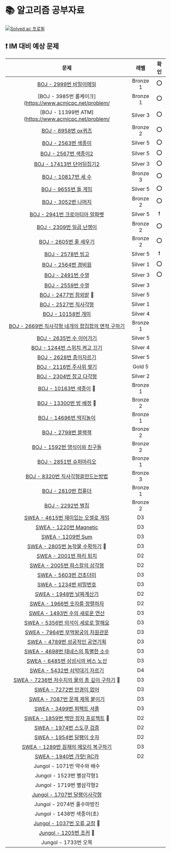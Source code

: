 # 📚 알고리즘 공부자료

[![Solved.ac
프로필](http://mazassumnida.wtf/api/v2/generate_badge?boj=tablemin163207)](https://solved.ac/tablemin163207)

## **❗ IM 대비 예상 문제**

| 문제                                                                                                                                                                                                                                                                          | 레벨       | 확인       |
|:---------------------------------------------------------------------------------------------------------------------------------------------------------------------------------------------------------------------------------------------------------------------------:|:--------:|:--------:|
| [BOJ - 2999번 비밀이메일](https://www.acmicpc.net/problem/2999)               | Bronze 1 | ⭕ |
| [BOJ - 3985번 롤케이크](https://www.acmicpc.net/problem/                      | Bronze 1 | ⭕ |
| [BOJ - 11399번 ATM](https://www.acmicpc.net/problem/                          | Silver 3 | ⭕ |
| [BOJ - 8958번 ox퀴즈](https://www.acmicpc.net/problem/8958)                   | Bronze 2 | ⭕ |
| [BOJ - 2563번 색종이](https://www.acmicpc.net/problem/2563)                   | Silver 5 | ⭕ |
| [BOJ - 2567번 색종이2](https://www.acmicpc.net/problem/2567)                  | Silver 5 | ⭕ |
| [BOJ - 17413번 단어뒤집기2](https://www.acmicpc.net/problem/17413)            | Silver 3 | ⭕ |
| [BOJ - 10817번 세 수](https://www.acmicpc.net/problem/10817)                  | Bronze 3 | ⭕ |
| [BOJ - 9655번 돌 게임](https://www.acmicpc.net/problem/9655)                  | Silver 5 | ⭕ |
| [BOJ - 3052번 나머지](https://www.acmicpc.net/problem/3052)                   | Bronze 2 | ⭕ |
| [BOJ - 2941번 크로아티아 알파벳](https://www.acmicpc.net/problem/2941)        | Silver 5 | ❗ |
| [BOJ - 2309번 일곱 난쟁이](https://www.acmicpc.net/problem/2309)              | Bronze 2 | ⭕ |
| [BOJ - 2605번 줄 세우기](https://www.acmicpc.net/problem/2605)                | Bronze 2 | ⭕ |
| [BOJ - 2578번 빙고](https://www.acmicpc.net/problem/2578)                     | Silver 5 | ❗ |
| [BOJ - 2564번 경비원](https://www.acmicpc.net/problem/2564)                   | Silver 1 | ⭕ |
| [BOJ - 2491번 수열](https://www.acmicpc.net/problem/2491)                     | Silver 3 | ⭕ |
| [BOJ - 2559번 수열](https://www.acmicpc.net/problem/2559)                                                                                                                                                                                                                      | Silver 3 |        |
| [BOJ - 2477번 참외밭](https://www.acmicpc.net/problem/2477) 🔅                                                                                                                                                                                                                  | Silver 5 |      |
| [BOJ - 2527번 직사각형](https://www.acmicpc.net/problem/2527)                                                                                                                                                                                                                    | Silver 1 |   |
| [BOJ - 10158번 개미](https://www.acmicpc.net/problem/10158)                                                                                                                                                                                                                    | Silver 4 |          |
| [BOJ - 2669번 직사각형 네개의 합집합의 면적 구하기](https://www.acmicpc.net/problem/2669)                                                                                                                                                                                                    | Bronze 1 |         |
| [BOJ - 2635번 수 이어가기](https://www.acmicpc.net/problem/2635)                                                                                                                                                                                                                  | Silver 5 |          |
| [BOJ - 1244번 스위치 켜고 끄기](https://www.acmicpc.net/problem/1244)                                                                                                                                                                                                               | Silver 4 |         |
| [BOJ - 2628번 종이자르기](https://www.acmicpc.net/problem/2628)                                                                                                                                                                                                                   | Silver 5 |         |
| [BOJ - 2116번 주사위 쌓기](https://www.acmicpc.net/problem/2116)                                                                                                                                                                                                                  | Gold 5   |          |
| [BOJ - 2304번 창고 다각형](https://www.acmicpc.net/problem/2304)                                                                                                                                                                                                                  | Silver 2 |        |
| [BOJ - 10163번 색종이](https://www.acmicpc.net/problem/10163) 🔅                                                                                                                                                                                                                | Bronze 1 |         |
| [BOJ - 13300번 방 배정](https://www.acmicpc.net/problem/13300) 🔅                                                                                                                                                                                                               | Bronze 2 |         |
| [BOJ - 14696번 딱지놀이](https://www.acmicpc.net/problem/14696)                                                                                                                                                                                                                  | Bronze 1 |          |
| [BOJ - 2798번 블랙잭](https://www.acmicpc.net/problem/2798)                                                                                                                                                                                                                     | Bronze 2 |         |
| [BOJ - 1592번 영식이와 친구들](https://www.acmicpc.net/problem/1592)                                                                                                                                                                                                                | Bronze 2 |        |
| [BOJ - 2851번 슈퍼마리오](https://www.acmicpc.net/problem/2851)                                                                                                                                                                                                                   | Bronze 1 |        |
| [BOJ - 8320번 직사각형을만드는방법](https://www.acmicpc.net/problem/8320)                                                                                                                                                                                                              | Bronze 3 |         |
| [BOJ - 2810번 컵홀더](https://www.acmicpc.net/problem/2810)                                                                                                                                                                                                                     | Bronze 1 |        |
| [BOJ - 2292번 벌집](https://www.acmicpc.net/problem/2292)                                                                                                                                                                                                                      | Bronze 2 |         |
| [SWEA - 4615번 재미있는 오셀로 게임](https://swexpertacademy.com/main/code/problem/problemDetail.do?contestProbId=AWQmA4uK8ygDFAXj)                                                                                                                                                   | D3       |          |
| [SWEA - 1220번 Magnetic](https://swexpertacademy.com/main/code/problem/problemDetail.do?contestProbId=AV14hwZqABsCFAYD&categoryId=AV14hwZqABsCFAYD&categoryType=CODE&problemTitle=1220&orderBy=FIRST_REG_DATETIME&selectCodeLang=ALL&select-1=&pageSize=10&pageIndex=1)      | D3       |    |
| [SWEA - 1209번 Sum](https://swexpertacademy.com/main/code/problem/problemDetail.do?contestProbId=AV13_BWKACUCFAYh&categoryId=AV13_BWKACUCFAYh&categoryType=CODE&problemTitle=1209&orderBy=FIRST_REG_DATETIME&selectCodeLang=ALL&select-1=&pageSize=10&pageIndex=1)           | D3       |        |
| [SWEA - 2805번 농작물 수확하기](https://swexpertacademy.com/main/code/problem/problemDetail.do?contestProbId=AV7GLXqKAWYDFAXB) 🔅                                                                                                                                                   | D3       |         |
| [SWEA - 2001번 파리 퇴치](https://swexpertacademy.com/main/code/problem/problemDetail.do?contestProbId=AV5PzOCKAigDFAUq&categoryId=AV5PzOCKAigDFAUq&categoryType=CODE&problemTitle=2001&orderBy=FIRST_REG_DATETIME&selectCodeLang=ALL&select-1=&pageSize=10&pageIndex=1)         | D2       |         |
| [SWEA - 2005번 파스칼의 삼각형](https://swexpertacademy.com/main/code/problem/problemDetail.do?contestProbId=AV5P0-h6Ak4DFAUq&categoryId=AV5P0-h6Ak4DFAUq&categoryType=CODE&problemTitle=2005&orderBy=FIRST_REG_DATETIME&selectCodeLang=ALL&select-1=&pageSize=10&pageIndex=1)      | D2       |         |
| [SWEA - 5603번 건초더미](https://swexpertacademy.com/main/code/problem/problemDetail.do?contestProbId=AWXGEbd6cjMDFAUo&categoryId=AWXGEbd6cjMDFAUo&categoryType=CODE&problemTitle=5603&orderBy=FIRST_REG_DATETIME&selectCodeLang=ALL&select-1=&pageSize=10&pageIndex=1)          | D3       |         |
| [SWEA - 1234번 비밀번호](https://swexpertacademy.com/main/code/problem/problemDetail.do?contestProbId=AV14_DEKAJcCFAYD&categoryId=AV14_DEKAJcCFAYD&categoryType=CODE&problemTitle=1234&orderBy=FIRST_REG_DATETIME&selectCodeLang=ALL&select-1=&pageSize=10&pageIndex=1)          | D3       |         |
| [SWEA - 1948번 날짜계산기](https://swexpertacademy.com/main/code/problem/problemDetail.do?contestProbId=AV5PnnU6AOsDFAUq&categoryId=AV5PnnU6AOsDFAUq&categoryType=CODE&problemTitle=1948&orderBy=FIRST_REG_DATETIME&selectCodeLang=ALL&select-1=&pageSize=10&pageIndex=1)         | D2       |         |
| [SWEA - 1966번 숫자를 정렬하자](https://swexpertacademy.com/main/code/problem/problemDetail.do?contestProbId=AV5PrmyKAWEDFAUq&categoryId=AV5PrmyKAWEDFAUq&categoryType=CODE&problemTitle=1966&orderBy=FIRST_REG_DATETIME&selectCodeLang=ALL&select-1=&pageSize=10&pageIndex=1)      | D2       |         |
| [SWEA - 1493번 수의 새로운 연산](https://swexpertacademy.com/main/code/problem/problemDetail.do?contestProbId=AV2b-QGqADMBBASw&categoryId=AV2b-QGqADMBBASw&categoryType=CODE&problemTitle=1493&orderBy=FIRST_REG_DATETIME&selectCodeLang=ALL&select-1=&pageSize=10&pageIndex=1)     | D3       |          |
| [SWEA - 5356번 의석이 세로로 말해요](https://swexpertacademy.com/main/code/problem/problemDetail.do?contestProbId=AWVWgkP6sQ0DFAUO&categoryId=AWVWgkP6sQ0DFAUO&categoryType=CODE&problemTitle=5356&orderBy=FIRST_REG_DATETIME&selectCodeLang=ALL&select-1=&pageSize=10&pageIndex=1)   | D3       |         |
| [SWEA - 7964번 부먹왕궁의 차원관문](https://swexpertacademy.com/main/code/problem/problemDetail.do?contestProbId=AWuSgKpqmooDFASy&categoryId=AWuSgKpqmooDFASy&categoryType=CODE&problemTitle=7964&orderBy=FIRST_REG_DATETIME&selectCodeLang=ALL&select-1=&pageSize=10&pageIndex=1)    | D3       |    |
| [SWEA - 4789번 성공적인 공연기획](https://swexpertacademy.com/main/code/problem/problemDetail.do?contestProbId=AWS2dSgKA8MDFAVT&categoryId=AWS2dSgKA8MDFAVT&categoryType=CODE&problemTitle=4789&orderBy=FIRST_REG_DATETIME&selectCodeLang=ALL&select-1=&pageSize=10&pageIndex=1)     | D3       |      |
| [SWEA - 4698번 테네스의 특별한 소수](https://swexpertacademy.com/main/code/problem/problemDetail.do?contestProbId=AWRuoqCKkE0DFAXt&categoryId=AWRuoqCKkE0DFAXt&categoryType=CODE&problemTitle=4698&orderBy=FIRST_REG_DATETIME&selectCodeLang=ALL&select-1=&pageSize=10&pageIndex=1)   | D3       |         |
| [SWEA - 6485번 삼성시의 버스 노선](https://swexpertacademy.com/main/code/problem/problemDetail.do?contestProbId=AWczm7QaACgDFAWn&categoryId=AWczm7QaACgDFAWn&categoryType=CODE&problemTitle=6485&orderBy=FIRST_REG_DATETIME&selectCodeLang=ALL&select-1=&pageSize=10&pageIndex=1)    | D3       |         |
| [SWEA - 5432번 쇠막대기 자르기](https://swexpertacademy.com/main/code/problem/problemDetail.do?contestProbId=AWVl47b6DGMDFAXm)                                                                                                                                                      | D4       |          |
| [SWEA - 7236번 저수지의 물의 총 깊이 구하기](https://swexpertacademy.com/main/code/userProblem/userProblemDetail.do?contestProbId=AWlTKTUqCN8DFAVS&categoryId=AWlTKTUqCN8DFAVS&categoryType=CODE) 🔅                                                                                     | D3       |        |
| [SWEA - 7272번 안경이 없어](https://swexpertacademy.com/main/code/problem/problemDetail.do?contestProbId=AWl0ZQ8qn7UDFAXz&categoryId=AWl0ZQ8qn7UDFAXz&categoryType=CODE&problemTitle=7272&orderBy=FIRST_REG_DATETIME&selectCodeLang=ALL&select-1=&pageSize=10&pageIndex=1)        | D3       |         |
| [SWEA - 7087번 문제 제목 붙이기](https://swexpertacademy.com/main/code/problem/problemDetail.do?contestProbId=AWkIdD46A5EDFAXC&categoryId=AWkIdD46A5EDFAXC&categoryType=CODE&problemTitle=7087&orderBy=FIRST_REG_DATETIME&selectCodeLang=ALL&select-1=&pageSize=10&pageIndex=1)     | D3       |         |
| [SWEA - 3499번 퍼펙트 셔플](https://swexpertacademy.com/main/code/problem/problemDetail.do?contestProbId=AWGsRbk6AQIDFAVW&categoryId=AWGsRbk6AQIDFAVW&categoryType=CODE&problemTitle=3499&orderBy=FIRST_REG_DATETIME&selectCodeLang=ALL&select-1=&pageSize=10&pageIndex=1)        | D3       |         |
| [SWEA - 1859번 백만 장자 프로젝트](https://swexpertacademy.com/main/code/problem/problemDetail.do?contestProbId=AV5LrsUaDxcDFAXc&categoryId=AV5LrsUaDxcDFAXc&categoryType=CODE&problemTitle=1859&orderBy=FIRST_REG_DATETIME&selectCodeLang=ALL&select-1=&pageSize=10&pageIndex=1) 🔅 | D2       |         |
| [SWEA - 1974번 스도쿠 검증](https://swexpertacademy.com/main/code/problem/problemDetail.do?contestProbId=AV5Psz16AYEDFAUq&categoryId=AV5Psz16AYEDFAUq&categoryType=CODE&problemTitle=1974&orderBy=FIRST_REG_DATETIME&selectCodeLang=ALL&select-1=&pageSize=10&pageIndex=1)        | D2       |         |
| [SWEA - 1954번 달팽이 숫자](https://swexpertacademy.com/main/code/problem/problemDetail.do?contestProbId=AV5PobmqAPoDFAUq&categoryId=AV5PobmqAPoDFAUq&categoryType=CODE&problemTitle=1954&orderBy=FIRST_REG_DATETIME&selectCodeLang=ALL&select-1=&pageSize=10&pageIndex=1)        | D2       |         |
| [SWEA - 1289번 원재의 메모리 복구하기](https://swexpertacademy.com/main/code/problem/problemDetail.do?contestProbId=AV19AcoKI9sCFAZN&categoryId=AV19AcoKI9sCFAZN&categoryType=CODE&problemTitle=1289&orderBy=FIRST_REG_DATETIME&selectCodeLang=ALL&select-1=&pageSize=10&pageIndex=1)  | D3       |         |
| [SWEA - 1940번 가랏! RC카](https://swexpertacademy.com/main/code/problem/problemDetail.do?contestProbId=AV5PjMgaALgDFAUq&categoryId=AV5PjMgaALgDFAUq&categoryType=CODE&problemTitle=1940&orderBy=FIRST_REG_DATETIME&selectCodeLang=ALL&select-1=&pageSize=10&pageIndex=1)       | D2       |         |
| Jungol - 1071번 약수와 배수                                                                                                                                                                                                                                                       |          |         |
| Jungol - 1523번 별삼각형1                                                                                                                                                                                                                                                        |          |          |
| Jungol - 1719번 별삼각형2                                                                                                                                                                                                                                                        |          |          |
| [Jungol - 1707번 달팽이사각형](http://jungol.co.kr/bbs/board.php?bo_table=pbank&wr_id=980&sca=99&sfl=wr_hit&stx=1707)                                                                                                                                                              |          |         |
| Jungol - 2074번 홀수마방진                                                                                                                                                                                                                                                        |          |         |
| Jungol - 1438번 색종이(초)                                                                                                                                                                                                                                                       |          |          |
| [Jungol - 1037번 오류 교정](http://jungol.co.kr/bbs/board.php?bo_table=pbank&wr_id=316&sca=99&sfl=wr_hit&stx=1037) 🔅                                                                                                                                                            |          |         |
| [Jungol - 1205번 조커](http://jungol.co.kr/bbs/board.php?bo_table=pbank&wr_id=488&sca=99&sfl=wr_hit&stx=1205) 🔅                                                                                                                                                               |          |         |
| Jungol - 1733번 오목 |